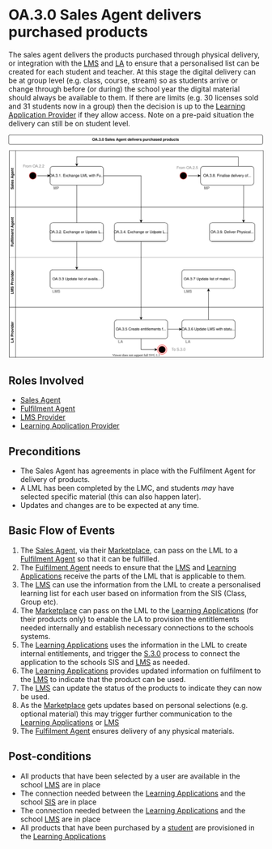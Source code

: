 # OA.3.0 Sales Agent delivers purchased products

The sales agent delivers the products purchased through physical delivery, or integration with the [LMS](../services/learning-management-system.md) and [LA](../services/learning-application.md) to ensure that a personalised list can be created for each student and teacher.  At this stage the digital delivery can be at group level (e.g. class, course, stream) so as students arrive or change through before (or during) the school year the digital material should always be available to them.  If there are limits (e.g. 30 licenses sold and 31 students now in a group) then the decision is up to the [Learning Application Provider](../roles/learning-application-provider.md) if they allow access. Note on a pre-paid situation the delivery can still be on student level.

![Process Diagram](../diagrams/process-diagrams-OA.3.0.svg)

## Roles Involved

  - [Sales Agent](../roles/sales-agent.md)
  - [Fulfilment Agent](../roles/fulfilment-agent.md)
  - [LMS Provider](../roles/lms-provider.md)
  - [Learning Application Provider](../roles/learning-application-provider.md)

## Preconditions

  - The Sales Agent has agreements in place with the Fulfilment Agent for delivery of products.
  - A LML has been completed by the LMC, and students _may_ have selected specific material (this can also happen later).
  - Updates and changes are to be expected at any time.

## Basic Flow of Events

1. The [Sales Agent](../roles/sales-agent.md), via their [Marketplace](../services/marketplace.md), can pass on the LML to a [Fulfilment Agent](../roles/fulfilment-agent.md) so that it can be fulfilled.
2. The [Fulfilment Agent](../roles/fulfilment-agent.md) needs to ensure that the [LMS](../services/learning-management-system.md) and [Learning Applications](../services/learning-application.md) receive the parts of the LML that is applicable to them.
3. The [LMS](../services/learning-management-system.md) can use the information from the LML to create a personalised learning list for each user based on information from the SIS (Class, Group etc).
4. The [Marketplace](../services/marketplace.md) can pass on the LML to the [Learning Applications](../services/learning-application.md) (for their products only) to enable the LA to provision the entitlements needed internally and establish necessary connections to the schools systems.
5.	The [Learning Applications](../services/learning-application.md) uses the information in the LML to create internal entitlements, and trigger the [S.3.0](./s.3.0-sims-lms-learning-application-setup.md) process to connect the application to the schools SIS and [LMS](../services/learning-management-system.md) as needed.
6.  The [Learning Applications](../services/learning-application.md) provides updated information on fulfilment to the [LMS](../services/learning-management-system.md) to indicate that the product can be used.
7.  The [LMS](../services/learning-management-system.md) can update the status of the products to indicate they can now be used.
8. As the [Marketplace](../services/marketplace.md) gets updates based on personal selections (e.g. optional material) this may trigger further communication to the [Learning Applications](../services/learning-application.md) or [LMS](../services/learning-management-system.md)
9. The [Fulfilment Agent](../roles/fulfilment-agent.md) ensures delivery of any physical materials.

## Post-conditions

  - All products that have been selected by a user are available in the school [LMS](../services/learning-management-system.md) are in place
  - The connection needed between the [Learning Applications](../services/learning-application.md) and the school [SIS](../services/school-information-system.md) are in place
  - The connection needed between the [Learning Applications](../services/learning-application.md) and the school [LMS](../services/learning-management-system.md) are in place
  - All products that have been purchased by a [student](../roles/buyer.md) are provisioned in the [Learning Applications](../services/learning-application.md)

